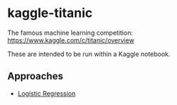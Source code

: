 # kaggle-titanic
The famous machine learning competition: https://www.kaggle.com/c/titanic/overview

These are intended to be run within a Kaggle notebook.

## Approaches

- [Logistic Regression](logistic_regression.py)

